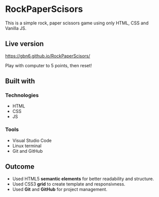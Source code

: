 # RockPaperScisors
This is a simple rock, paper scissors game using only HTML, CSS and Vanilla JS.

## Live version
https://gbn6.github.io/RockPaperScisors/

Play with computer to 5 points, then reset!

## Built with

### Technologies

* HTML
* CSS
* JS

### Tools

* Visual Studio Code
* Linux terminal
* Git and GitHub

## Outcome

* Used HTML5 **semantic elements** for better readability and structure.
* Used CSS3 **grid** to create template and responsivness.
* Used **Git** and **GitHub** for project management.
